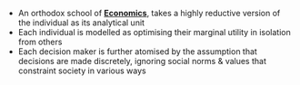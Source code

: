 - An orthodox school of **[Economics](../notes/Economics)**, takes a highly reductive version of the individual as its analytical unit 
- Each individual is modelled as optimising their marginal utility in isolation from others 
- Each decision maker is further atomised by the assumption that decisions are made discretely, ignoring social norms & values that constraint society in various ways 